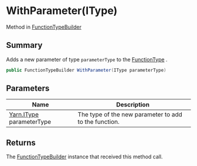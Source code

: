 # WithParameter(IType)

Method in [FunctionTypeBuilder](yarn.compiler.functiontypebuilder.md)

## Summary

Adds a new parameter of type `parameterType` to the [FunctionType](yarn.compiler.functiontypebuilder.functiontype.md) .

```csharp
public FunctionTypeBuilder WithParameter(IType parameterType)
```

## Parameters

| Name                                      | Description                                           |
| ----------------------------------------- | ----------------------------------------------------- |
| [Yarn.IType](yarn.itype.md) parameterType | The type of the new parameter to add to the function. |

## Returns

The [FunctionTypeBuilder](yarn.compiler.functiontypebuilder.md) instance that received this method call.
